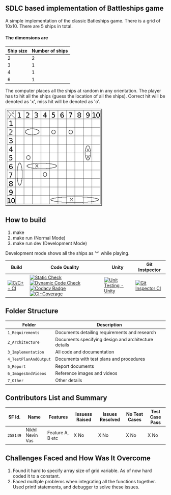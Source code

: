 ## SDLC based implementation of Battleships game

A simple implementation of the classic Batleships game. There is a grid of 10x10. There are 5 ships in total.
#### The dimensions are
Ship size  |Number of ships 
-----------|---------------
2          |2           
3          |1           
4          |1           
6          |1           

The computer places all the ships at random in any orientation. The player has to hit all the ships (guess the location of all the ships). Correct hit will be denoted as 'x', miss hit will be denoted as 'o'.

   ![Battleships](https://github.com/nikhilvas123/battleships-in-c/blob/main/1_Requirements/battleships.png?w=500&h=500&q=100)

## How to build
1. make
2. make run (Normal Mode)
3. make run dev (Development Mode)

Development mode shows all the ships as '^' while playing.

Build | Code Quality | Unity | Git Instpector 
|-----|--------------|-------|----------------
[![C/C++ CI](https://github.com/nikhilvas123/battleships-in-c/actions/workflows/c-cpp.yml/badge.svg)](https://github.com/nikhilvas123/battleships-in-c/actions/workflows/c-cpp.yml)|[![Static Check](https://github.com/nikhilvas123/battleships-in-c/actions/workflows/arc-cppcheck.yml/badge.svg)](https://github.com/nikhilvas123/battleships-in-c/actions/workflows/arc-cppcheck.yml) [![Dynamic Code Check](https://github.com/nikhilvas123/battleships-in-c/actions/workflows/dynamic-code-check.yml/badge.svg)](https://github.com/nikhilvas123/battleships-in-c/actions/workflows/dynamic-code-check.yml) [![Codacy Badge](https://app.codacy.com/project/badge/Grade/40bc107218b441f5b104fe14d08c92b5)](https://www.codacy.com/gh/nikhilvas123/battleships-in-c/dashboard?utm_source=github.com&amp;utm_medium=referral&amp;utm_content=nikhilvas123/battleships-in-c&amp;utm_campaign=Badge_Grade) [![CI-Coverage](https://github.com/nikhilvas123/battleships-in-c/actions/workflows/ci-coverage.yml/badge.svg)](https://github.com/nikhilvas123/battleships-in-c/actions/workflows/ci-coverage.yml) | [![Unit Testing - Unity](https://github.com/nikhilvas123/battleships-in-c/actions/workflows/unit-testing.yml/badge.svg)](https://github.com/nikhilvas123/battleships-in-c/actions/workflows/unit-testing.yml) | [![Git Inspector CI](https://github.com/nikhilvas123/battleships-in-c/actions/workflows/arc-gitinspector.yml/badge.svg)](https://github.com/nikhilvas123/battleships-in-c/actions/workflows/arc-gitinspector.yml) | 

## Folder Structure
Folder               | Description
---------------------| -----------------------------------------
`1_Requirements`     | Documents detailing requirements and research
`2_Architecture`     | Documents specifying design and architecture details
`3_Implementation`   | All code and documentation
`4_TestPlanAndOutput`| Documents with test plans and procedures
`5_Report`           | Report documents
`6_ImagesAndVideos`  | Reference images and videos
`7_Other`            | Other details

## Contributors List and Summary

SF Id. |  Name   |    Features    | Issuess Raised |Issues Resolved|No Test Cases|Test Case Pass
-------|---------|----------------|----------------|---------------|-------------|--------------
`258149` | Nikhil Nevin Vas  | Feature A, B etc    | X No     | X No   |X No   |X No     
   

## Challenges Faced and How Was It Overcome

1. Found it hard to specify array size of grid variable. As of now hard coded it to a constant.
2. Faced multiple problems when integrating all the functions together. Used printf statements, and debugger to solve these issues.